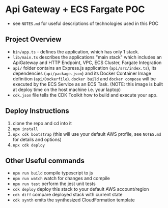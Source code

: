 # Api Gateway + ECS Fargate POC

- see `NOTES.md` for useful descriptions of technologies used in this POC

## Project Overview

- `bin/app.ts` - defines the application, which has only 1 stack.
- `lib/main.ts` describes the applications "main stack" which includes an ApiGateway and HTTP Endpoint, VPC, ECS Cluster, Fargate Integration
- `api/` folder contains an Express.js application (`api/src/index.ts`), its dependencies (`api/package.json`) and its Docker Container Image definition (`api/Dockerfile`). `docker build` and `docker compose` will be executed by the ECS Service as an ECS Task. (NOTE: this image is built at deploy time on the host machine i.e. your laptop)
- `cdk.json` file tells the CDK Toolkit how to build and execute your app.

## Deploy Instructions

1. clone the repo and cd into it
2. `npm install`
3. `npx cdk bootstrap` (this will use your default AWS profile, see `NOTES.md` for details and options)
4. `npx cdk deploy`

## Other Useful commands

- `npm run build` compile typescript to js
- `npm run watch` watch for changes and compile
- `npm run test` perform the jest unit tests
- `cdk deploy` deploy this stack to your default AWS account/region
- `cdk diff` compare deployed stack with current state
- `cdk synth` emits the synthesized CloudFormation template
